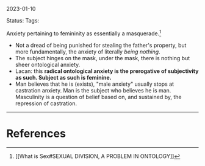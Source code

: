 2023-01-10

Status: 
Tags: 

Anxiety pertaining to femininity as essentially a masquerade.[^1]
* Not a dread of being punished for stealing the father's property, but more fundamentally, the anxiety of literally *being nothing*.
* The subject hinges on the mask, under the mask, there is nothing but sheer ontological anxiety.
* Lacan: this **radical ontological anxiety is the prerogative of subjectivity as such. Subject as such is feminine.**
* Man believes that he is (exists), "male anxiety" usually stops at castration anxiety. Man is the subject who believes he is man. Masculinity is a question of belief based on, and sustained by, the repression of castration.



---
# References

[^1]: [[What is Sex#SEXUAL DIVISION, A PROBLEM IN ONTOLOGY]]